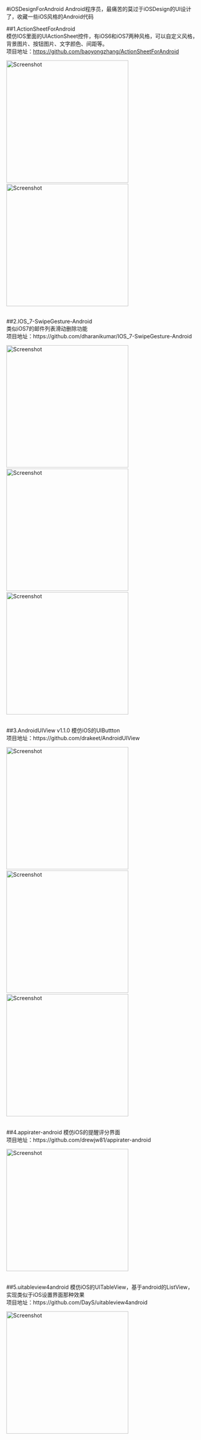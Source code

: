 #iOSDesignForAndroid
Android程序员，最痛苦的莫过于iOSDesign的UI设计了，收藏一些iOS风格的Android代码

##1.ActionSheetForAndroid</br>
模仿IOS里面的UIActionSheet控件，有iOS6和iOS7两种风格，可以自定义风格，背景图片、按钮图片、文字颜色、间距等。</br>
项目地址：https://github.com/baoyongzhang/ActionSheetForAndroid</br>
<p>
   <img src="https://raw.githubusercontent.com/baoyongzhang/ActionSheetForAndroid/master/screenshot-1.png" width="320" alt="Screenshot"/>
   &nbsp;&nbsp;
   <img src="https://raw.githubusercontent.com/baoyongzhang/ActionSheetForAndroid/master/screenshot-2.png" width="320" alt="Screenshot"/>
</p>
</br>
##2.IOS_7-SwipeGesture-Android</br>
类似iOS7的邮件列表滑动删除功能</br>
项目地址：https://github.com/dharanikumar/IOS_7-SwipeGesture-Android
<p>
   <img src="https://camo.githubusercontent.com/3d4f330d1d99265f4261515fd500672412666ac8/68747470733a2f2f7261772e6769746875622e636f6d2f64686172616e696b756d61722f494f535f372d5377697065476573747572652d416e64726f69642f6d61737465722f73637265656e73686f74732f53776970655f676573747572655f312e706e67" width="320" alt="Screenshot"/>
   &nbsp;&nbsp;
   <img src="https://camo.githubusercontent.com/6585b7d82623f64ff2410edc85e9236dce4dfc53/68747470733a2f2f7261772e6769746875622e636f6d2f64686172616e696b756d61722f494f535f372d5377697065476573747572652d416e64726f69642f6d61737465722f73637265656e73686f74732f53776970655f676573747572655f332e706e67" width="320" alt="Screenshot"/>
   &nbsp;&nbsp;
   <img src="https://camo.githubusercontent.com/c5fb4f5227db2d45ed81a49607d499959b040f9d/68747470733a2f2f7261772e6769746875622e636f6d2f64686172616e696b756d61722f494f535f372d5377697065476573747572652d416e64726f69642f6d61737465722f73637265656e73686f74732f53776970655f676573747572655f352e706e67" width="320" alt="Screenshot"/>
</p>
</br>
##3.AndroidUIView v1.1.0
模仿iOS的UIButtton</br>
项目地址：https://github.com/drakeet/AndroidUIView
<p>
   <img src="https://github.com/drakeet/AndroidUIView/raw/master/screenshots/s1.png" width="320" alt="Screenshot"/>
   &nbsp;&nbsp;
   <img src="https://github.com/drakeet/AndroidUIView/raw/master/screenshots/s2.png" width="320" alt="Screenshot"/>
   &nbsp;&nbsp;
   <img src="https://github.com/drakeet/AndroidUIView/raw/master/screenshots/s3.png" width="320" alt="Screenshot"/>
</p>
</br>
##4.appirater-android
模仿iOS的提醒评分界面</br>
项目地址：https://github.com/drewjw81/appirater-android
<p>
   <img src="https://camo.githubusercontent.com/9e2d6665f09b9814e289c5021ca9782e12781c40/68747470733a2f2f7261772e6769746875622e636f6d2f647265776a7738312f6170706972617465722d616e64726f69642f646576656c6f706d656e742f73637265656e73686f742e706e67" width="320" alt="Screenshot"/>
</p>
</br>
##5.uitableview4android
模仿iOS的UITableView，基于android的ListView，实现类似于iOS设置界面那种效果</br>
项目地址：https://github.com/DayS/uitableview4android
<p>
   <img src="https://github.com/DayS/uitableview4android/wiki/img/example_result.png" width="320" alt="Screenshot"/>
</p>